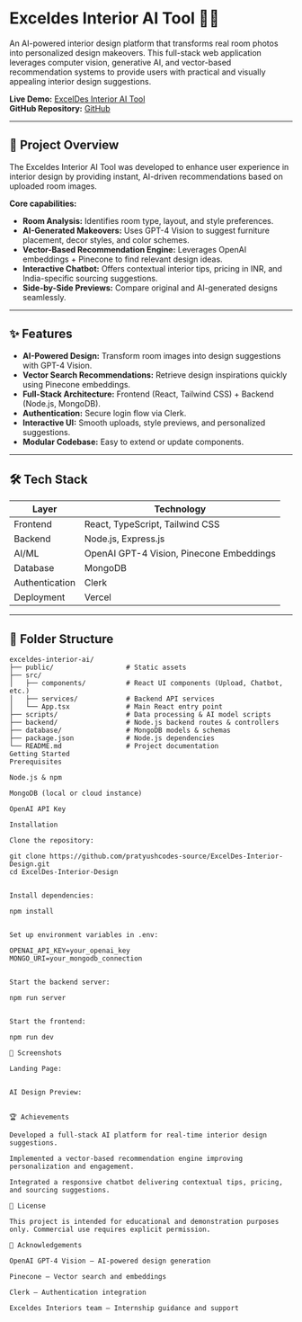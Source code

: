 # Exceldes Interior AI Tool 🏡✨

An AI-powered interior design platform that transforms real room photos into personalized design makeovers. This full-stack web application leverages computer vision, generative AI, and vector-based recommendation systems to provide users with practical and visually appealing interior design suggestions.

**Live Demo:** [ExcelDes Interior AI Tool](https://excel-des-interior-design-t6ps.vercel.app/)  
**GitHub Repository:** [GitHub](https://github.com/pratyushcodes-source/ExcelDes-Interior-Design)

---

## 🚀 Project Overview

The Exceldes Interior AI Tool was developed to enhance user experience in interior design by providing instant, AI-driven recommendations based on uploaded room images.

**Core capabilities:**
- **Room Analysis:** Identifies room type, layout, and style preferences.
- **AI-Generated Makeovers:** Uses GPT-4 Vision to suggest furniture placement, decor styles, and color schemes.
- **Vector-Based Recommendation Engine:** Leverages OpenAI embeddings + Pinecone to find relevant design ideas.
- **Interactive Chatbot:** Offers contextual interior tips, pricing in INR, and India-specific sourcing suggestions.
- **Side-by-Side Previews:** Compare original and AI-generated designs seamlessly.

---

## ✨ Features

- **AI-Powered Design:** Transform room images into design suggestions with GPT-4 Vision.
- **Vector Search Recommendations:** Retrieve design inspirations quickly using Pinecone embeddings.
- **Full-Stack Architecture:** Frontend (React, Tailwind CSS) + Backend (Node.js, MongoDB).
- **Authentication:** Secure login flow via Clerk.
- **Interactive UI:** Smooth uploads, style previews, and personalized suggestions.
- **Modular Codebase:** Easy to extend or update components.

---

## 🛠 Tech Stack

| Layer           | Technology |
|-----------------|------------|
| Frontend        | React, TypeScript, Tailwind CSS |
| Backend         | Node.js, Express.js |
| AI/ML           | OpenAI GPT-4 Vision, Pinecone Embeddings |
| Database        | MongoDB |
| Authentication  | Clerk |
| Deployment      | Vercel |

---

## 📁 Folder Structure

```text
exceldes-interior-ai/
├── public/                  # Static assets
├── src/
│   ├── components/          # React UI components (Upload, Chatbot, etc.)
│   ├── services/            # Backend API services
│   └── App.tsx              # Main React entry point
├── scripts/                 # Data processing & AI model scripts
├── backend/                 # Node.js backend routes & controllers
├── database/                # MongoDB models & schemas
├── package.json             # Node.js dependencies
└── README.md                # Project documentation
Getting Started
Prerequisites

Node.js & npm

MongoDB (local or cloud instance)

OpenAI API Key

Installation

Clone the repository:

git clone https://github.com/pratyushcodes-source/ExcelDes-Interior-Design.git
cd ExcelDes-Interior-Design


Install dependencies:

npm install


Set up environment variables in .env:

OPENAI_API_KEY=your_openai_key
MONGO_URI=your_mongodb_connection


Start the backend server:

npm run server


Start the frontend:

npm run dev

📸 Screenshots

Landing Page:


AI Design Preview:


🏆 Achievements

Developed a full-stack AI platform for real-time interior design suggestions.

Implemented a vector-based recommendation engine improving personalization and engagement.

Integrated a responsive chatbot delivering contextual tips, pricing, and sourcing suggestions.

📜 License

This project is intended for educational and demonstration purposes only. Commercial use requires explicit permission.

🙌 Acknowledgements

OpenAI GPT-4 Vision – AI-powered design generation

Pinecone – Vector search and embeddings

Clerk – Authentication integration

Exceldes Interiors team – Internship guidance and support


